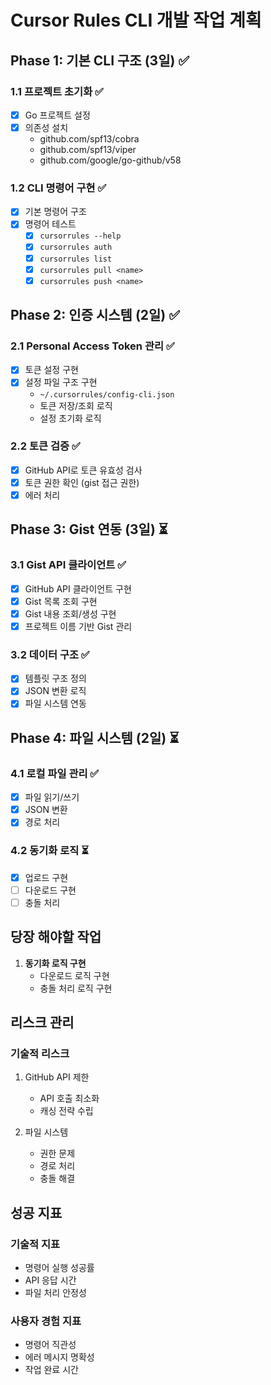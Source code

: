 # Cursor Rules CLI 개발 작업 계획

## Phase 1: 기본 CLI 구조 (3일) ✅

### 1.1 프로젝트 초기화 ✅
- [x] Go 프로젝트 설정
- [x] 의존성 설치
  - github.com/spf13/cobra
  - github.com/spf13/viper
  - github.com/google/go-github/v58

### 1.2 CLI 명령어 구현 ✅
- [x] 기본 명령어 구조
- [x] 명령어 테스트
  - [x] `cursorrules --help`
  - [x] `cursorrules auth`
  - [x] `cursorrules list`
  - [x] `cursorrules pull <name>`
  - [x] `cursorrules push <name>`

## Phase 2: 인증 시스템 (2일) ✅

### 2.1 Personal Access Token 관리 ✅
- [x] 토큰 설정 구현
- [x] 설정 파일 구조 구현
  - `~/.cursorrules/config-cli.json`
  - 토큰 저장/조회 로직
  - 설정 초기화 로직

### 2.2 토큰 검증 ✅
- [x] GitHub API로 토큰 유효성 검사
- [x] 토큰 권한 확인 (gist 접근 권한)
- [x] 에러 처리

## Phase 3: Gist 연동 (3일) ⏳

### 3.1 Gist API 클라이언트 ✅
- [x] GitHub API 클라이언트 구현
- [x] Gist 목록 조회 구현
- [x] Gist 내용 조회/생성 구현
- [x] 프로젝트 이름 기반 Gist 관리

### 3.2 데이터 구조 ✅
- [x] 템플릿 구조 정의
- [x] JSON 변환 로직
- [x] 파일 시스템 연동

## Phase 4: 파일 시스템 (2일) ⏳

### 4.1 로컬 파일 관리 ✅
- [x] 파일 읽기/쓰기
- [x] JSON 변환
- [x] 경로 처리

### 4.2 동기화 로직 ⏳
- [x] 업로드 구현
- [ ] 다운로드 구현
- [ ] 충돌 처리

## 당장 해야할 작업

1. **동기화 로직 구현**
   - 다운로드 로직 구현
   - 충돌 처리 로직 구현

## 리스크 관리

### 기술적 리스크
1. GitHub API 제한
   - API 호출 최소화
   - 캐싱 전략 수립

2. 파일 시스템
   - 권한 문제
   - 경로 처리
   - 충돌 해결

## 성공 지표

### 기술적 지표
- 명령어 실행 성공률
- API 응답 시간
- 파일 처리 안정성

### 사용자 경험 지표
- 명령어 직관성
- 에러 메시지 명확성
- 작업 완료 시간 